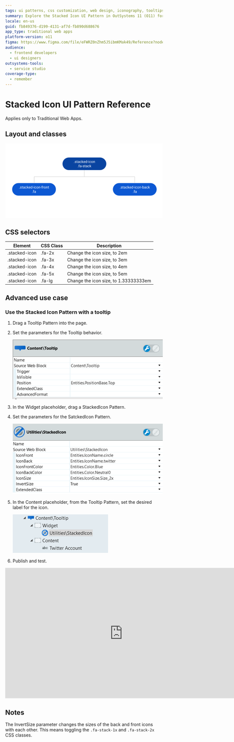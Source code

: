 ```yaml
---
tags: ui patterns, css customization, web design, iconography, tooltips
summary: Explore the Stacked Icon UI Pattern in OutSystems 11 (O11) for enhancing Traditional Web Apps with scalable icons and tooltips.
locale: en-us
guid: fb849376-d199-4131-af7d-fb890d688676
app_type: traditional web apps
platform-version: o11
figma: https://www.figma.com/file/eFWRZ0nZhm5J5ibmKMak49/Reference?node-id=615:575
audience:
  - frontend developers
  - ui designers
outsystems-tools:
  - service studio
coverage-type:
  - remember
---
```


# Stacked Icon UI Pattern Reference

<div class="info" markdown="1">

Applies only to Traditional Web Apps.

</div>

## Layout and classes

![Diagram illustrating the layout and CSS class associations for the Stacked Icon UI Pattern](images/stackedicon-3-diag.png "Stacked Icon Layout Diagram")

## CSS selectors

| **Element** |  **CSS Class** |  **Description**  |
| ---|---|--- |
| .stacked-icon  | .fa-2x |  Change the icon size, to 2em  |
| .stacked-icon  | .fa-3x |  Change the icon size, to 3em  |
| .stacked-icon  | .fa-4x |  Change the icon size, to 4em  |
| .stacked-icon  | .fa-5x |  Change the icon size, to 5em  |
| .stacked-icon  | .fa-lg |  Change the icon size, to 1.33333333em  |

## Advanced use case

### Use the Stacked Icon Pattern with a tooltip

1. Drag a Tooltip Pattern into the page.

1. Set the parameters for the Tooltip behavior.

    ![Screenshot showing the configuration of Tooltip Pattern parameters for the Stacked Icon](images/stackedicon-4-ss.png "Tooltip Parameter Configuration")

1. In the Widget placeholder, drag a StackedIcon Pattern.

1. Set the parameters for the SatckedIcon Pattern.

    ![Screenshot displaying the StackedIcon Pattern parameters setup in the user interface](images/stackedicon-5-ss.png "StackedIcon Pattern Configuration")

1. In the Content placeholder, from the Tooltip Pattern, set the desired label for the icon.

    ![Screenshot indicating where to input the label for the icon within the Tooltip Pattern content placeholder](images/stackedicon-6-ss.png "Tooltip Content Label Setting")

1. Publish and test.

<iframe src="https://player.vimeo.com/video/998188456" width="750" height="417" frameborder="0" allow="autoplay; fullscreen" allowfullscreen="">Video demonstrating the interaction with the Stacked Icon UI Pattern.</iframe>

## Notes

The InvertSize parameter changes the sizes of the back and front icons with each other. This means toggling the `.fa-stack-1x` and `.fa-stack-2x` CSS classes.
